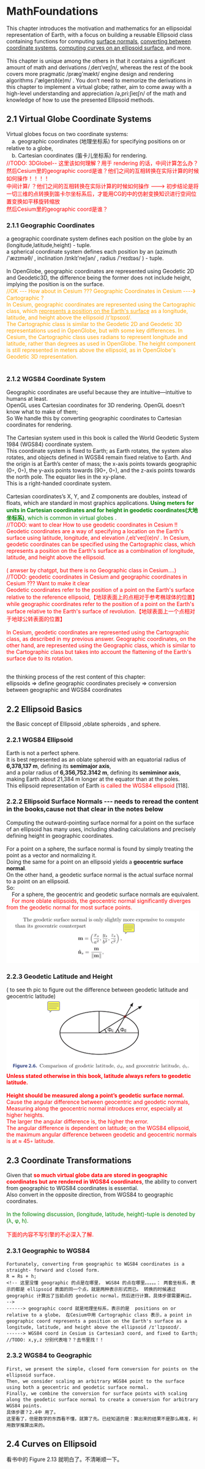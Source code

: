 # MathFoundations

This chapter introduces the motivation and mathematics for an ellipsoidal representation of Earth, with a focus on building a reusable Ellipsoid class containing functions for computing <u>surface normals</u>, <u>converting between coordinate systems</u>, <u>computing curves on an ellipsoid surface</u>, and more.</br>
</br>
This chapter is unique among the others in that it contains a significant amount of math and derivations /ˌderɪˈveɪʃn/, whereas the rest of the book covers more pragmatic /præg'mækt/  engine design and rendering algorithms /'ælgerɪð(e)m/ . You don’t need to memorize the derivations in this chapter to implement a virtual globe; rather, aim to come away with a high-level understanding and appreciation /ǝ,pri:ʃieɪʃn/ of the math and knowledge of how to use the presented Ellipsoid methods.</br>
## 2.1 Virtual Globe Coordinate Systems

Virtual globes focus on two coordinate systems:</br>
&emsp;a. geographic coordinates (地理坐标系) for specifying positions on or relative to a globe,</br>
&emsp;b. Cartesian coordinates (笛卡儿坐标系) for rendering.</br>
<font color='red'>
//TODO: 3DGlobel-- 这里该如何理解？用于 rendering 的话，中间计算怎么办？然后Cesium里的geographic coord是谁？他们之间的互相转换在实际计算的时候如何操作！！！！</br>
  中间计算/ ？他们之间的互相转换在实际计算的时候如何操作 ---> 初步结论是将一切三维的点转换到笛卡尔坐标系后，才能用CG的中的仿射变换知识进行空间位置变换如平移旋转缩放</br>
  然后Cesium里的geographic coord是谁？
</font>

### 2.1.1 Geographic Coordinates

a geographic coordinate system defines each position on the globe by an (longitude,latitude,height) - tuple.</br>
a spherical coordinate system defines each position by an (azimuth /'æzɪmǝθ/ , inclination /ɪnklɪ'neʃǝn/ , radius /'reɪdɪǝs/ ) - tuple.</br>
</br>
In OpenGlobe, geographic coordinates are represented using Geodetic 2D and Geodetic3D, the difference being the former does not include height, implying the position is on the surface.</br>
<font color='orange'>
//OK ---  How about in Cesium ???  Geographic Coordinates in Cesium ----》  Cartographic ?</br>
In Cesium, geographic coordinates are represented using the Cartographic class, which <u>represents a position on the Earth's surface</u> as a longitude, latitude, and height above the ellipsoid /ɪ'lɪpsɒɪd/.</br>
The Cartographic class is similar to the Geodetic 2D and Geodetic 3D representations used in OpenGlobe, but with some key differences. In Cesium, the Cartographic class uses radians to represent longitude and latitude, rather than degrees as used in OpenGlobe. The height component is still represented in meters above the ellipsoid, as in OpenGlobe's Geodetic 3D representation.</br>
</font>
</br>


### 2.1.2 WGS84 Coordinate System

Geographic coordinates are useful because they are intuitive—intuitive to humans at least.</br>
OpenGL uses Cartesian coordinates for 3D rendering. OpenGL doesn’t know what to make of them;</br>
So We handle this by converting geographic coordinates to Cartesian coordinates for rendering.</br>
</br>
The Cartesian system used in this book is called the World Geodetic System 1984 (WGS84) coordinate system.</br>
This coordinate system is fixed to Earth; as Earth rotates, the system also rotates, and objects defined in WGS84 remain fixed relative to Earth. And the origin is at Earth’s center of mass; the x-axis points towards geographic (0◦, 0◦), the y-axis points towards (90◦, 0◦), and the z-axis points towards the north pole. The equator lies in the xy-plane.</br>
This is a right-handed coordinate system.</br>
</br>
Cartesian coordinates’s X, Y, and Z components are doubles, instead of floats, which are standard in most graphics applications. <font color="green"> **Using meters for units in Cartesian coordinates and for height in geodetic coordinates(大地坐标系)**, which is common in virtual globes </font>.</br>
<font color='red'>
//TODO: want to clear How to use geodetic coordinates in Cesium !!</br>
Geodetic coordinates are a way of specifying a location on the Earth's surface using latitude, longitude, and elevation /,elɪ'veɪʃ(e)n/ .
In Cesium, geodetic coordinates can be specified using the Cartographic class, which represents a position on the Earth's surface as a combination of longitude, latitude, and height above the ellipsoid.</br>
</br>
( anwser by chatgpt, but there is no  Geographic class in Cesium....)</br>
//TODO: geodetic coordinates in Cesium  and geographic coordinates in Cesium ??? Want to make it clear</br>
Geodetic coordinates refer to the position of a point on the Earth's surface relative to the reference ellipsoid,【地球表面上的点相对于参考椭球体的位置】 </br>
while geographic coordinates refer to the position of a point on the Earth's surface relative to the Earth's surface of revolution.【地球表面上一个点相对于地球公转表面的位置】</br>
</br>
In Cesium, geodetic coordinates are represented using the Cartographic class, as described in my previous answer.
Geographic coordinates, on the other hand, are represented using the Geographic class, which is similar to the Cartographic class but takes into account the flattening of the Earth's surface due to its rotation.</br>
</font>

</br>
the thinking process of the rest content of this chapter:</br>
ellipsoids => define geographic coordinates precisely => conversion between geographic and WGS84 coordinates</br>

## 2.2 Ellipsoid Basics
  the Basic concept of Ellipsoid ,oblate spheroids , and sphere.
### 2.2.1 WGS84 Ellipsoid
Earth is not a perfect sphere.</br>
It is best represented as an oblate spheroid with an equatorial radius of **6,378,137 m**, defining its **semimajor axis**,</br>
and a polar radius of **6,356,752.3142 m**, defining its **semiminor axis**,</br>
making Earth about 21,384 m longer at the equator than at the poles.</br>
This ellipsoid representation of Earth <font color='red'> is called the WGS84 ellipsoid</font> [118].</br>
### 2.2.2 Ellipsoid Surface Normals --- needs to reread the content in the books,cause not that clear in the notes below
Computing the outward-pointing surface normal for a point on the surface of an ellipsoid has many uses, including shading calculations and precisely defining height in geographic coordinates.</br>
</br>
For a point on a sphere, the surface normal is found by simply treating the point as a vector and normalizing it.</br>
Doing the same for a point on an ellipsoid yields a **geocentric surface normal**.</br>
On the other hand, a geodetic surface normal is the actual surface normal to a point on an ellipsoid.</br>
So:</br>
&emsp;For a sphere, the geocentric and geodetic surface normals are equivalent.</br>
&emsp;<font color='red'>For more oblate ellipsoids, the geocentric normal significantly diverges from the geodetic normal for most surface points.</font></br>
![geodetic Surface Normal Only Slightly More Expensive To Compute Than Its Geocentric Counterpart ](./imgs/geodeticSurfaceNormalOnlySlightlyMoreExpensiveToComputeThanItsGeocentricCounterpart.jpeg)</br>

### 2.2.3 Geodetic Latitude and Height
( to see th pic to figure out the difference between geodetic latitude and geocentric latitude)</br>
![geodeticLatVSgeocentricLat](./imgs/geodeticLatVSgeocentricLat.jpeg)
</br>
<font color='red'> **Unless stated otherwise in this book, latitude always refers to geodetic latitude.**</br>
</br>
**Height should be measured along a point’s geodetic surface normal.**</br>
Cause the angular difference between geocentric and geodetic normals, Measuring along the geocentric normal introduces error, especially at higher heights.</br>
The larger the angular difference is, the higher the error.</br>
The angular difference is dependent on latitude; on the WGS84 ellipsoid, the maximum angular difference between geodetic and geocentric normals is at ≈ 45◦ latitude.</font> </br>

## 2.3 Coordinate Transformations
Given that <font color='red'>**so much virtual globe data are stored in geographic coordinates but are rendered in WGS84 coordinates**</font>, the ability to convert from geographic to WGS84 coordinates is essential.</br>
Also convert in the opposite direction, from WGS84 to geographic coordinates.</br>
</br>
<font color='green'>In the following discussion, (longitude, latitude, height)-tuple is denoted by (λ, φ, h).</font>
</br>
</br>
<font color='red'>下面的内容不写引擎的不必深入了解.</font></br>

### 2.3.1 Geographic to WGS84
    Fortunately, converting from geographic to WGS84 coordinates is a straight- forward and closed form.
    R = Rs + h;
    <!-- 这里没懂 geographic 的点是在哪里， WGS84 的点在哪里。。。。。： 两套坐标系，表示的都是 ellipsoid 表面的同一个点，就是两种表示形式而已。 转换的时候通过 geographic 计算出了当前点的 geodetic normal，然后进行计算。具体步骤需要再过。 -->
    ------> geographic coord 就是地理坐标系，表示的是  positions on or relative to a globe， 在Cesium中用 Cartographic class 表示，a point in geographic coord represents a position on the Earth's surface as a longitude, latitude, and height above the ellipsoid /ɪ'lɪpsɒɪd/.
    ------> WGS84 coord in Cesium is Cartesian3 coord, and fixed to Earth; //TODO: x,y,z 分别代表啥？？去书里找！！

### 2.3.2 WGS84 to Geographic
    First, we present the simple, closed form conversion for points on the ellipsoid surface.
    Then, we consider scaling an arbitrary WGS84 point to the surface using both a geocentric and geodetic surface normal.
    Finally, we combine the conversion for surface points with scaling along the geodetic surface normal to create a conversion for arbitrary WGS84 points.
    具体步骤？2.4中 用了。
    这里看了，但是数学的东西看不懂，就算了先。已经知道的是：算出来的结果不是那么精准，利用数学推算出来的。
## 2.4 Curves on Ellipsoid
  看书中的 Figure 2.13 就明白了。不清晰顺一下。
